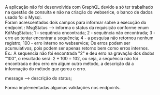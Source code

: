 A aplicação não foi desenvolvida com GraphQL devido a só ter trabalhado na questão de consulta e não na criação do webserice, o banco de dados usado foi o Mysql.<br/>
Foram acrescentados dois campos para informar sobre a execução do endpoint :
MsgStatus --> informa o status da requisição conforme enum KdMsgStatus;
         1 - sequência encontrada;
			   2 - sequência não encontrada;
			   3 - erro ao tentar encontrar a sequência;
			   4 - a pesquisa não retornou nenhum registro;
			 100 - erro interno no webservice;
Os erros podem ser acumulativos, pois podem ser apenas retorno bem como erros internos.
Ex.: A sequencia não foi encontrada "2" e deu erro na gravação dos dados "100", o resultado será: 2 + 100 = 102, ou seja, a sequência não foi encontrada e deu erro em algum outro método, a descrição dá a informação do método que gerou o erro.
  			 			               
message   --> descrição do status;

Forma implementadas algumas validações nos endpoints.
